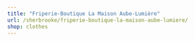 ```yaml
---
title: "Friperie-Boutique La Maison Aube-Lumière"
url: /sherbrooke/friperie-boutique-la-maison-aube-lumiere/
shop: clothes
---
```

